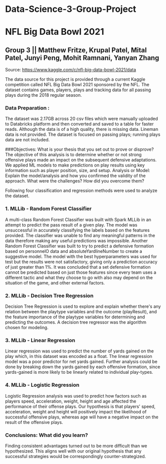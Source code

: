 # Data-Science-3-Group-Project

# NFL Big Data Bowl 2021

## Group 3 || Matthew Fritze, Krupal Patel, Mital Patel, Junyi Peng, Mohit Ramnani, Yanyan Zhang

Source: https://www.kaggle.com/c/nfl-big-data-bowl-2021/data

The data source for this project is provided through a current Kaggle competition called NFL Big Data Bowl 2021 sponsored by the NFL. The dataset contains games, players, plays and tracking data for all passing plays during the 2018 regular season.

### Data Preparation : 
The dataset was 2.17GB across 20 csv files which were manually uploaded to Databricks platform and then converted and saved to a table for faster reads.
Although the data is of a high quality, there is missing data. Lineman data is not provided. The dataset is focused on passing plays; running plays data are not included.

###Objectives: 
What is your thesis that you set out to prove or disprove?
The objective of this analysis is to determine whether or not strong offensive plays made an impact on the subsequent defensive adaptations. We applied ML models to make predictions on play results using key information such as player position, size, and setup. 
Analysis or Model: Explain the model/analysis and how you confirmed the validity of the approach. What were the challenges? How did you overcome them?
 
Following four classification and regression methods were used to analyze the dataset.
### 1.       MLLib - Random Forest Classifier 
A multi-class Random Forest Classifier was built with Spark MLLib in an attempt to predict the pass result of a given play. 
The model was unsuccessful in accurately classifying the labels based on the features provided. The classifier was unable to find any meaningful patterns in the data therefore making any useful predictions was impossible.
Another Random Forest Classifier was built to try to predict a defensive formation based on personnelO data and absoluteYardlineNumber to create a suggestive model.
The model with the best hyperparameters was used for test but the results were not satisfactory, giving only a prediction accuracy of just greater than 1%. It was concluded that a set defensive formation cannot be predicted based on just those features since every team uses a different tactic and what they choose to go with also may depend on the situation of the game, and other external factors.
### 2.       MLLib - Decision Tree Regression            	
Decision Tree Regression is used to explore and explain whether there's any relation between the playtype variables and the outcome (playResult), and the feature importance of the playtype variables for determining and predicting the outcomes.
A decision tree regressor was the algorithm chosen for modeling.
### 3.       MLLib - Linear Regression
Linear regression was used to predict the number of yards gained on the play which, in this dataset was encoded as a float.
The linear regression model was a poor predictor for net yards gained. Further analysis could be done by breaking down the yards gained by each offensive formation, since yards-gained is more likely to be linearly related to individual play-types. 
### 4.       MLLib - Logistic Regression
Logistic Regression analysis was used to predict how factors such as players speed, acceleration, weight, height and age affected the performance of their offense plays. Our hypothesis is that players' speed, acceleration, weight and height will positively impact the likelihood of successful offensive plays, whereas age will have a negative impact on the result of the offensive plays.
### Conclusions: What did you learn?
Finding consistent advantages turned out to be more difficult than we hypothesized. This aligns well with our original hypothesis that any successful strategies would be correspondingly counter-strategized.
 

